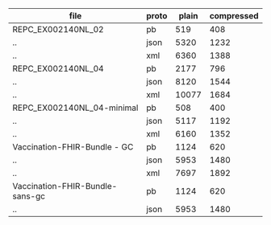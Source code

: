 file	                     | proto    | plain	   | compressed
-----------------------------|----------|----------|-----------------
REPC_EX002140NL_02		| pb	|      519 |	     408
..                            	| json	|     5320 |	    1232
..                            	| xml	|     6360 |	    1388
REPC_EX002140NL_04		| pb	|     2177 |	     796
..                            	| json	|     8120 |	    1544
..                            	| xml	|    10077 |	    1684
REPC_EX002140NL_04-minimal	| pb	|      508 |	     400
..                            	| json	|     5117 |	    1192
..                            	| xml	|     6160 |	    1352
Vaccination-FHIR-Bundle - GC	| pb	|     1124 |	     620
..                            	| json	|     5953 |	    1480
..                            	| xml	|     7697 |	    1892
Vaccination-FHIR-Bundle-sans-gc	| pb	|     1124 |	     620
..                            	| json	|     5953 |	    1480
